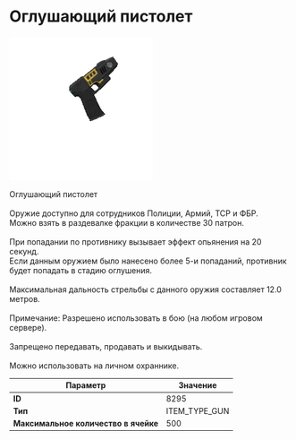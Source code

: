 # Оглушающий пистолет

![Item Image](../img/8295.webp?raw=true)

Оглушающий пистолет<br><br>Оружие доступно для сотрудников Полиции, Армий, ТСР и ФБР.<br>Можно взять в раздевалке фракции в количестве 30 патрон.<br><br>При попадании по противнику вызывает эффект опьянения на 20 секунд.<br>Если данным оружием было нанесено более 5-и попаданий, противник будет попадать в стадию оглушения.<br><br>Максимальная дальность стрельбы с данного оружия составляет 12.0 метров.<br><br>Примечание: Разрешено использовать в бою (на любом игровом сервере).<br><br>Запрещено передавать, продавать и выкидывать.<br><br>Можно использовать на личном охраннике.


| Параметр | Значение |
|----------|----------|
| **ID** | 8295 |
| **Тип** | ITEM_TYPE_GUN |
| **Максимальное количество в ячейке** | 500 |

